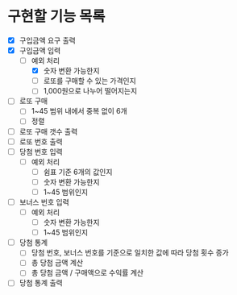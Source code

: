 # 구현할 기능 목록

- [x] 구입금액 요구 출력
- [x] 구입금액 입력
  - [ ] 예외 처리
    - [x] 숫자 변환 가능한지
    - [ ] 로또를 구매할 수 있는 가격인지
    - [ ] 1,000원으로 나누어 떨어지는지
- [ ] 로또 구매
  - [ ] 1~45 범위 내에서 중복 없이 6개
  - [ ] 정렬
- [ ] 로또 구매 갯수 출력
- [ ] 로또 번호 출력
- [ ] 당첨 번호 입력
  - [ ] 예외 처리
    - [ ] 쉼표 기준 6개의 값인지
    - [ ] 숫자 변환 가능한지
    - [ ] 1~45 범위인지
- [ ] 보너스 번호 입력
  - [ ] 예외 처리
    - [ ] 숫자 변환 가능한지
    - [ ] 1~45 범위인지
- [ ] 당첨 통계
  - [ ] 당첨 번호, 보너스 번호를 기준으로 일치한 값에 따라 당첨 횟수 증가
  - [ ] 총 당첨 금액 계산
  - [ ] 총 당첨 금액 / 구매액으로 수익률 계산
- [ ] 당첨 통계 출력